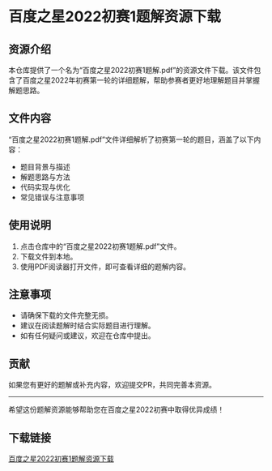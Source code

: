 # 百度之星2022初赛1题解资源下载

## 资源介绍

本仓库提供了一个名为“百度之星2022初赛1题解.pdf”的资源文件下载。该文件包含了百度之星2022年初赛第一轮的详细题解，帮助参赛者更好地理解题目并掌握解题思路。

## 文件内容

“百度之星2022初赛1题解.pdf”文件详细解析了初赛第一轮的题目，涵盖了以下内容：

- 题目背景与描述
- 解题思路与方法
- 代码实现与优化
- 常见错误与注意事项

## 使用说明

1. 点击仓库中的“百度之星2022初赛1题解.pdf”文件。
2. 下载文件到本地。
3. 使用PDF阅读器打开文件，即可查看详细的题解内容。

## 注意事项

- 请确保下载的文件完整无损。
- 建议在阅读题解时结合实际题目进行理解。
- 如有任何疑问或建议，欢迎在仓库中提出。

## 贡献

如果您有更好的题解或补充内容，欢迎提交PR，共同完善本资源。

---

希望这份题解资源能够帮助您在百度之星2022初赛中取得优异成绩！

## 下载链接

[百度之星2022初赛1题解资源下载](https://pan.quark.cn/s/464a531f7e9a)